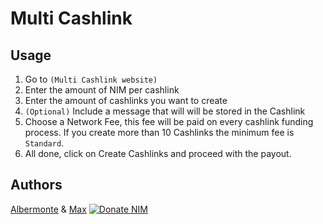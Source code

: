 # Multi Cashlink

## Usage
1. Go to `(Multi Cashlink website)`
2. Enter the amount of NIM per cashlink
3. Enter the amount of cashlinks you want to create
4. `(Optional)` Include a message that will will be stored in the Cashlink
5. Choose a Network Fee, this fee will be paid on every cashlink funding process.
If you create more than 10 Cashlinks the minimum fee is `Standard`. 
6. All done, click on Create Cashlinks and proceed with the payout. 

## Authors
[Albermonte](https://github.com/Albermonte) & [Max](https://github.com/onmax)
 [![Donate NIM](https://www.nimiq.com/accept-donations/img/donationBtnImg/orange-big.svg)](https://wallet.nimiq.com/nimiq:NQ65GS91H8CSQFAN1EVSUK3GX7PLL9N1X4KC)
